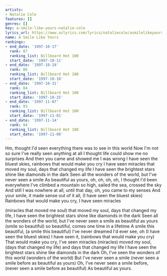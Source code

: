 ```yaml
---
artists:
- Natalie Cole
features: []
genres: []
key: a-smile-like-yours-natalie-cole
lyrics_url: https://www.azlyrics.com/lyrics/nataliecole/asmilelikeyours.html
name: A Smile Like Yours
rankings:
- end_date: '1997-10-17'
  rank: 87
  ranking_list: Billboard Hot 100
  start_date: '1997-10-11'
- end_date: '1997-10-24'
  rank: 86
  ranking_list: Billboard Hot 100
  start_date: '1997-10-18'
- end_date: '1997-10-31'
  rank: 84
  ranking_list: Billboard Hot 100
  start_date: '1997-10-25'
- end_date: '1997-11-07'
  rank: 93
  ranking_list: Billboard Hot 100
  start_date: '1997-11-01'
- end_date: '1997-11-14'
  rank: 94
  ranking_list: Billboard Hot 100
  start_date: '1997-11-08'
---
```


Hm, thought I'd seen everything there was to see in this world
Now I'm not so sure I've really seen anything at all
I thought life could show me no surprises
And then you came and showed me I was wrong
I have seen the bluest skies, rainbows that would make you cry
I have seen miracles that moved my soul, days that changed my life
I have seen the brightest stars shine like diamonds in the dark
Seen all the wonders of the world, but I've never seen a smile
As beautiful as yours, oh, oh, oh, oh, I thought I'd been everywhere
I've climbed a mountain so high, sailed the sea, crossed the sky
And still I was nowhere at all, until that day, oh, you came to my senses
And your smile, it made sense out of it all, (I have seen the bluest skies)
Rainbows that would make you cry, I have seen miracles

(miracles that moved me soul) that moved my soul, days that changed my life,
I have seen the brightest stars shine like diamonds in the dark
Seen all the wonders of the world, but I've never seen a smile as beautiful as yours
(smile so beautiful) so beautiful, comes one time in a lifetime
A smile this beautiful, (a smile this beautiful) I've never dreamed I'd ever see, oh
(I have seen the bluest skies) I have seen it, (rainbows that would make you cry)
That would make you cry, I've seen miracles (miracles) moved my soul,
(days that changed my life) and days that changed my life
I have seen the brightest stars shine like diamonds in the dark
Oh, I've seen the wonders of this world (wonders of the world)
But I've never seen a smile (never seen a smile before as beautiful as yours)
Oh, I've never seen a smile before, (never seen a smile before as beautiful)
As beautiful as yours.



